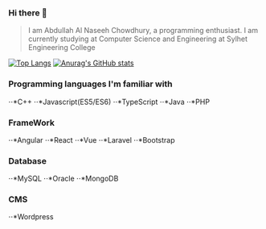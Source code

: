 ### Hi there 👋
  >I am Abdullah Al Naseeh Chowdhury, a programming enthusiast.
  >I am currently studying at Computer Science and Engineering at Sylhet Engineering College

[![Top Langs](https://github-readme-stats.vercel.app/api/top-langs/?username=Chowdhurynaseeh&layout=compact)](https://github.com/Chowdhurynaseeh)
[![Anurag's GitHub stats](https://github-readme-stats.vercel.app/api?username=Chowdhurynaseeh)](https://github.com/Chowdhurynaseeh)

  
### Programming languages I'm familiar with
  ⋅⋅*C++
  ⋅⋅*Javascript(ES5/ES6)
  ⋅⋅*TypeScript
  ⋅⋅*Java
  ⋅⋅*PHP

### FrameWork
  ⋅⋅*Angular
  ⋅⋅*React
  ⋅⋅*Vue
  ⋅⋅*Laravel
  ⋅⋅*Bootstrap

### Database
  ⋅⋅*MySQL
  ⋅⋅*Oracle
  ⋅⋅*MongoDB
  
### CMS
  ⋅⋅*Wordpress

